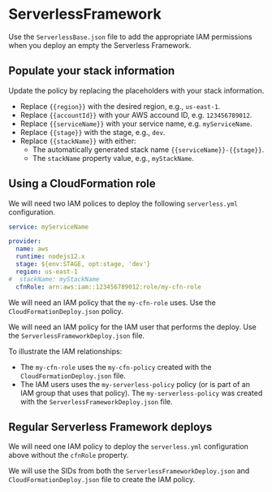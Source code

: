 # ServerlessFramework

Use the `ServerlessBase.json` file to add the appropriate IAM permissions when you deploy an empty the Serverless Framework.

## Populate your stack information

Update the policy by replacing the placeholders with your stack information.

- Replace `{{region}}` with the desired region, e.g., `us-east-1`.
- Replace `{{accountId}}` with your AWS accound ID, e.g. `123456789012`.
- Replace `{{serviceName}}` with your service name, e.g. `myServiceName`.
- Replace `{{stage}}` with the stage, e.g., `dev`.
- Replace `{{stackName}}` with either:
  - The automatically generated stack name `{{serviceName}}-{{stage}}`.
  - The `stackName` property value, e.g., `myStackName`.

## Using a CloudFormation role

We will need two IAM polices to deploy the following `serverless.yml` configuration.

```yaml
service: myServiceName

provider:
  name: aws
  runtime: nodejs12.x
  stage: ${env:STAGE, opt:stage, 'dev'}
  region: us-east-1
#  stackName: myStackName
  cfnRole: arn:aws:iam::123456789012:role/my-cfn-role
```

We will need an IAM policy that the `my-cfn-role` uses. Use the `CloudFormationDeploy.json` policy.

We will need an IAM policy for the IAM user that performs the deploy. Use the `ServerlessFrameworkDeploy.json` file.

To illustrate the IAM relationships:

- The `my-cfn-role` uses the `my-cfn-policy` created with the `CloudFormationDeploy.json` file.
- The IAM users uses the `my-serverless-policy` policy (or is part of an IAM group that uses that policy). The `my-serverless-policy` was created with the `ServerlessFrameworkDeploy.json` file.

## Regular Serverless Framework deploys

We will need one IAM policy to deploy the `serverless.yml` configuration above without the `cfnRole` property.

We will use the SIDs from both the `ServerlessFrameworkDeploy.json` and `CloudFormationDeploy.json` file to create the IAM policy.
